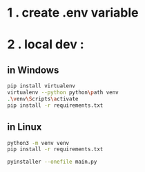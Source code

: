# 1 . create .env variable

# 2 . local dev : 
## in Windows
```bash
pip install virtualenv
virtualenv --python python\path venv
.\venv\Scripts\activate
pip install -r requirements.txt
```

## in Linux
```bash
python3 -m venv venv
pip install -r requirements.txt
```

```bash
pyinstaller --onefile main.py
```